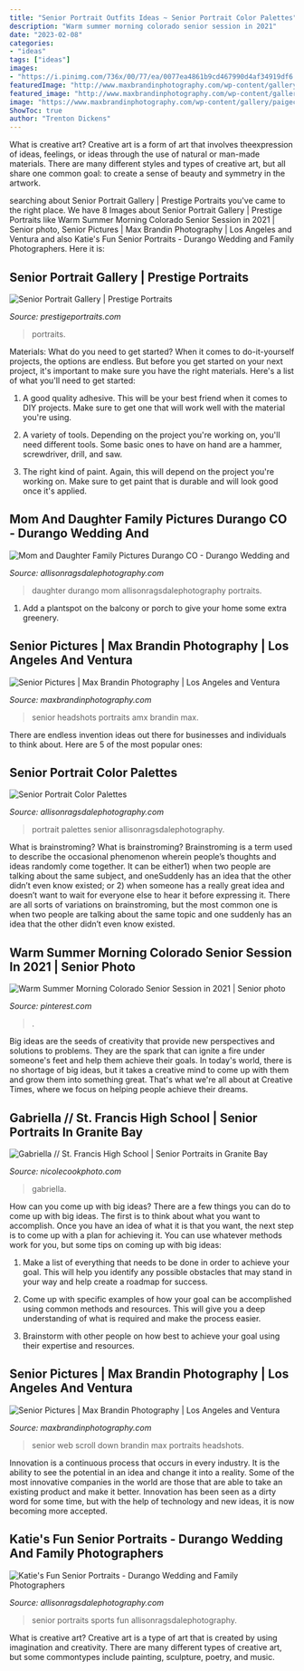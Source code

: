```yaml
---
title: "Senior Portrait Outfits Ideas ~ Senior Portrait Color Palettes"
description: "Warm summer morning colorado senior session in 2021"
date: "2023-02-08"
categories:
- "ideas"
tags: ["ideas"]
images:
- "https://i.pinimg.com/736x/00/77/ea/0077ea4861b9cd467990d4af34919df6.jpg"
featuredImage: "http://www.maxbrandinphotography.com/wp-content/gallery/test-favs/B0C4015fnl_web.jpg"
featured_image: "http://www.maxbrandinphotography.com/wp-content/gallery/test-favs/B0C4015fnl_web.jpg"
image: "https://www.maxbrandinphotography.com/wp-content/gallery/paigec/AMX_9638.jpg"
ShowToc: true
author: "Trenton Dickens"
---
```



What is creative art?
Creative art is a form of art that involves theexpression of ideas, feelings, or ideas through the use of natural or man-made materials. There are many different styles and types of creative art, but all share one common goal: to create a sense of beauty and symmetry in the artwork.

	

		
searching about Senior Portrait Gallery | Prestige Portraits you've came to the right place. We have 8 Images about Senior Portrait Gallery | Prestige Portraits like Warm Summer Morning Colorado Senior Session in 2021 | Senior photo, Senior Pictures | Max Brandin Photography | Los Angeles and Ventura and also Katie&#039;s Fun Senior Portraits - Durango Wedding and Family Photographers. Here it is:
		
    
## Senior Portrait Gallery | Prestige Portraits

<img loading=lazy src="https://prestigeportraits.com/wp-content/themes/prestige/assets/build/images/galleries/gallery-1/gallery-image-3.jpg" onerror="this.onerror=null;this.src='https://tse4.mm.bing.net/th?id=OIP.ZvIQluz3-JT0lZXqn2V8DAHaLG&amp;pid=15.1';" alt="Senior Portrait Gallery | Prestige Portraits">

_Source: prestigeportraits.com_

>portraits. 

	

Materials: What do you need to get started?
When it comes to do-it-yourself projects, the options are endless. But before you get started on your next project, it's important to make sure you have the right materials. Here's a list of what you'll need to get started:
1. A good quality adhesive. This will be your best friend when it comes to DIY projects. Make sure to get one that will work well with the material you're using.

2. A variety of tools. Depending on the project you're working on, you'll need different tools. Some basic ones to have on hand are a hammer, screwdriver, drill, and saw.

3. The right kind of paint. Again, this will depend on the project you're working on. Make sure to get paint that is durable and will look good once it's applied.


    
## Mom And Daughter Family Pictures Durango CO - Durango Wedding And

<img loading=lazy src="https://allisonragsdalephotography.com/wp-content/uploads/2013/09/allisonragsdalephotography-4903.jpg" onerror="this.onerror=null;this.src='https://tse1.mm.bing.net/th?id=OIP.i4Xg5UOfBRwQ0-Hq27ADaQHaE7&amp;pid=15.1';" alt="Mom and Daughter Family Pictures Durango CO - Durango Wedding and">

_Source: allisonragsdalephotography.com_

>daughter durango mom allisonragsdalephotography portraits. 

	

1. Add a plantspot on the balcony or porch to give your home some extra greenery.

    
## Senior Pictures | Max Brandin Photography | Los Angeles And Ventura

<img loading=lazy src="https://www.maxbrandinphotography.com/wp-content/gallery/paigec/AMX_9638.jpg" onerror="this.onerror=null;this.src='https://tse2.mm.bing.net/th?id=OIP.khDse6s9rpDrMBQWchTQ2AHaLG&amp;pid=15.1';" alt="Senior Pictures | Max Brandin Photography | Los Angeles and Ventura">

_Source: maxbrandinphotography.com_

>senior headshots portraits amx brandin max. 

	

There are endless invention ideas out there for businesses and individuals to think about. Here are 5 of the most popular ones:

    
## Senior Portrait Color Palettes

<img loading=lazy src="http://allisonragsdalephotography.com/wp-content/uploads/2014/01/Senior14.jpg" onerror="this.onerror=null;this.src='https://tse3.mm.bing.net/th?id=OIP.PVNNTbqQdON4lGo9DLEpJwHaHa&amp;pid=15.1';" alt="Senior Portrait Color Palettes">

_Source: allisonragsdalephotography.com_

>portrait palettes senior allisonragsdalephotography. 

	

What is brainstroming?
What is brainstroming? Brainstroming is a term used to describe the occasional phenomenon wherein people’s thoughts and ideas randomly come together. It can be either1) when two people are talking about the same subject, and oneSuddenly has an idea that the other didn’t even know existed; or 2) when someone has a really great idea and doesn’t want to wait for everyone else to hear it before expressing it. There are all sorts of variations on brainstroming, but the most common one is when two people are talking about the same topic and one suddenly has an idea that the other didn’t even know existed.

    
## Warm Summer Morning Colorado Senior Session In 2021 | Senior Photo

<img loading=lazy src="https://i.pinimg.com/736x/00/77/ea/0077ea4861b9cd467990d4af34919df6.jpg" onerror="this.onerror=null;this.src='https://tse2.mm.bing.net/th?id=OIP.3HVXboaADjvGo1tiyV9J_AHaLH&amp;pid=15.1';" alt="Warm Summer Morning Colorado Senior Session in 2021 | Senior photo">

_Source: pinterest.com_

>. 

	

Big ideas are the seeds of creativity that provide new perspectives and solutions to problems. They are the spark that can ignite a fire under someone's feet and help them achieve their goals. In today's world, there is no shortage of big ideas, but it takes a creative mind to come up with them and grow them into something great. That's what we're all about at Creative Times, where we focus on helping people achieve their dreams.

    
## Gabriella // St. Francis High School | Senior Portraits In Granite Bay

<img loading=lazy src="https://nicolecookphoto.com/wp-content/uploads/2020/07/Gabriella_5349-1-scaled.jpg" onerror="this.onerror=null;this.src='https://tse1.mm.bing.net/th?id=OIP.zc6BwtKoBV4sIDgZRcA7fwHaKY&amp;pid=15.1';" alt="Gabriella // St. Francis High School | Senior Portraits in Granite Bay">

_Source: nicolecookphoto.com_

>gabriella. 

	

How can you come up with big ideas?
There are a few things you can do to come up with big ideas. The first is to think about what you want to accomplish. Once you have an idea of what it is that you want, the next step is to come up with a plan for achieving it. You can use whatever methods work for you, but some tips on coming up with big ideas:
1. Make a list of everything that needs to be done in order to achieve your goal. This will help you identify any possible obstacles that may stand in your way and help create a roadmap for success.

2. Come up with specific examples of how your goal can be accomplished using common methods and resources. This will give you a deep understanding of what is required and make the process easier.

3. Brainstorm with other people on how best to achieve your goal using their expertise and resources.

    
## Senior Pictures | Max Brandin Photography | Los Angeles And Ventura

<img loading=lazy src="http://www.maxbrandinphotography.com/wp-content/gallery/test-favs/B0C4015fnl_web.jpg" onerror="this.onerror=null;this.src='https://tse1.mm.bing.net/th?id=OIP.8BoqcStxsJx6TrnBKlCJSgHaLH&amp;pid=15.1';" alt="Senior Pictures | Max Brandin Photography | Los Angeles and Ventura">

_Source: maxbrandinphotography.com_

>senior web scroll down brandin max portraits headshots. 

	

Innovation is a continuous process that occurs in every industry. It is the ability to see the potential in an idea and change it into a reality. Some of the most innovative companies in the world are those that are able to take an existing product and make it better. Innovation has been seen as a dirty word for some time, but with the help of technology and new ideas, it is now becoming more accepted.

    
## Katie&#039;s Fun Senior Portraits - Durango Wedding And Family Photographers

<img loading=lazy src="https://allisonragsdalephotography.com/wp-content/uploads/2014/03/allisonragsdalephotography-7718-681x1024.jpg" onerror="this.onerror=null;this.src='https://tse3.mm.bing.net/th?id=OIP.Q7HR-HqMrleGDDbXphjWPgHaLI&amp;pid=15.1';" alt="Katie&#039;s Fun Senior Portraits - Durango Wedding and Family Photographers">

_Source: allisonragsdalephotography.com_

>senior portraits sports fun allisonragsdalephotography. 

	

What is creative art?
Creative art is a type of art that is created by using imagination and creativity. There are many different types of creative art, but some commontypes include painting, sculpture, poetry, and music.


